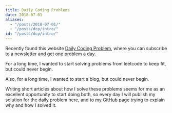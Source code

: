 ```yaml
---
title: Daily Coding Problems
date: 2018-07-01
aliases:
  - "/posts/2018-07-01/"
  - "/posts/dcp/intro/"
id: "/posts/dcp/intro/"
---
```


Recently found this website [Daily Coding Problem](https://www.dailycodingproblem.com/]),
where you can subscribe to a newsletter and get one problem a day.

For a long time, I wanted to start solving problems from leetcode to keep fit,
but could never begin.

Also, for a long time, I wanted to start a blog, but could never begin.

Writing short articles about how I solve these problems seems for me as an excellent
opportunity to start doing both, so every day I will publish my solution for
the daily problem here, and to [my GitHub](https://github.com/ngalayko/dcp) page trying to explain why and how I solved it.
